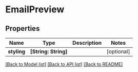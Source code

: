 # EmailPreview

## Properties

Name | Type | Description | Notes
------------ | ------------- | ------------- | -------------
**styling** | **[String: String]** |  | [optional] 

[[Back to Model list]](../#documentation-for-models) [[Back to API list]](../#documentation-for-api-endpoints) [[Back to README]](../)


